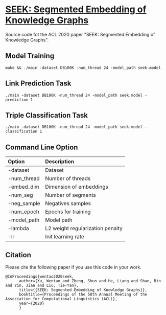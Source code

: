 # [SEEK: Segmented Embedding of Knowledge Graphs](https://arxiv.org/abs/2005.00856)
Source code fot the ACL 2020 paper "SEEK: Segmented Embedding of Knowledge Graphs".

## Model Training
```
make && ./main -dataset DB100K -num_thread 24 -model_path seek.model
```
## Link Prediction Task
```
./main -dataset DB100K -num_thread 24 -model_path seek.model -prediction 1
```
## Triple Classification Task
```
./main -dataset DB100K -num_thread 24 -model_path seek.model -classification 1
```
## Command Line Option

|Option | Description|
|:-----|:------------|
|-dataset|Dataset|
|-num_thread|Number of threads|
|-embed_dim|Dimension of embeddings|
|-num_seg|Number of segments|
|-neg_sample|Negatives samples|
|-num_epoch|Epochs for training|
|-model_path|Model path|
|-lambda|L2 weight regularization penalty|
|-lr|Init learning rate|

## Citation
Please cite the following paper if you use this code in your work.
```
@InProceedings{wentao2020seek,
      author={Xu, Wentao and Zheng, Shun and He, Liang and Shao, Bin and Yin, Jian and Liu, Tie-Yan},
      title={{SEEK: Segmented Embedding of Knowledge Graphs}},
      booktitle={Proceedings of the 58th Annual Meeting of the Association for Computational Linguistics (ACL)},
      year={2020}
      }
```
